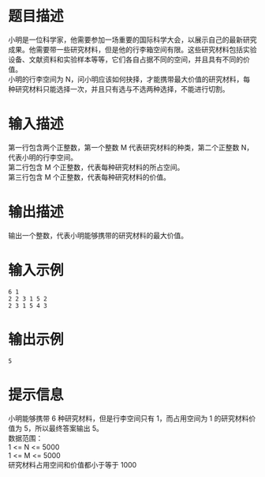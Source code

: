 # 题目描述
小明是一位科学家，他需要参加一场重要的国际科学大会，以展示自己的最新研究成果。他需要带一些研究材料，但是他的行李箱空间有限。这些研究材料包括实验设备、文献资料和实验样本等等，它们各自占据不同的空间，并且具有不同的价值。  
小明的行李空间为 N，问小明应该如何抉择，才能携带最大价值的研究材料，每种研究材料只能选择一次，并且只有选与不选两种选择，不能进行切割。
# 输入描述
第一行包含两个正整数，第一个整数 M 代表研究材料的种类，第二个正整数 N，代表小明的行李空间。</br>
第二行包含 M 个正整数，代表每种研究材料的所占空间。 </br>
第三行包含 M 个正整数，代表每种研究材料的价值。</br>
# 输出描述
输出一个整数，代表小明能够携带的研究材料的最大价值。
# 输入示例
```
6 1
2 2 3 1 5 2
2 3 1 5 4 3
```
# 输出示例
```
5
```

# 提示信息
小明能够携带 6 种研究材料，但是行李空间只有 1，而占用空间为 1 的研究材料价值为 5，所以最终答案输出 5。 </br>
数据范围：</br>
1 <= N <= 5000</br>
1 <= M <= 5000</br>
研究材料占用空间和价值都小于等于 1000</br>
